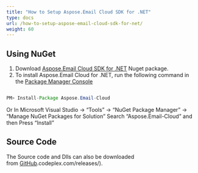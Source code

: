 ```yaml
---
title: "How to Setup Aspose.Email Cloud SDK for .NET"
type: docs
url: /how-to-setup-aspose-email-cloud-sdk-for-net/
weight: 60
---
```


## **Using NuGet**
1. Download [Aspose.Email Cloud SDK for .NET](https://www.nuget.org/packages/Aspose.Email-Cloud) Nuget package.
1. To install Aspose.Email Cloud for .NET, run the following command in the [Package Manager Console](http://docs.nuget.org/docs/start-here/using-the-package-manager-console) 

```java

PM> Install-Package Aspose.Email-Cloud

```

Or In Microsoft Visual Studio -> “Tools” -> “NuGet Package Manager” -> “Manage NuGet Packages for Solution” Search “Aspose.Email-Cloud” and then Press “Install”
## **Source Code**
The Source code and Dlls can also be downloaded from [GitHub](https://github.com/aspose-email-cloud/aspose-email-cloud-dotnet).codeplex.com/releases/).
